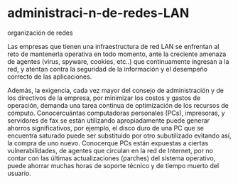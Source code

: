 # administraci-n-de-redes-LAN
organización de redes

Las empresas que tienen una infraestructura de red LAN se enfrentan al reto de mantenerla operativa en todo momento, ante la creciente amenaza de agentes (virus, spyware, cookies, etc..) que continuamente ingresan a la red, y atentan contra la seguridad de la información y el desempeño correcto de las aplicaciones.
 

Además, la exigencia, cada vez mayor del consejo de administración y de los directivos de la empresa, por minimizar los costos y gastos de operación, demanda una tarea continua de optimización de los recursos de cómputo.
Conocercuántas computadoras personales (PCs), impresoras, y servidores de fax se están utilizando apropiadamente puede generar ahorros significativos, por ejemplo, el disco duro de una PC que se encuentra saturado puede ser substituido por otro subutilizado evitando así, la compra de uno nuevo.
Conocerque PCs están expuestas a ciertas vulnerabilidades, de agentes que circulan en la red de Internet, por no contar con las últimas actualizaciones (parches) del sistema operativo, puede ahorrar muchas horas de soporte técnico y de tiempo muerto del usuario.
